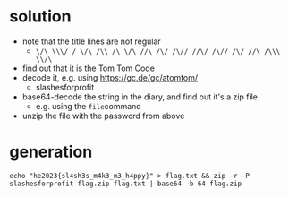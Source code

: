 # solution
- note that the title lines are not regular
  - `\/\ \\\/ / \/\ /\\ /\ \/\ //\ /\/ /\// //\/ /\// /\/ //\ /\\\ \\/\`
- find out that it is the Tom Tom Code
- decode it, e.g. using https://gc.de/gc/atomtom/
  - slashesforprofit
- base64-decode the string in the diary, and find out it's a zip file
  - e.g. using the `file`command
- unzip the file with the password from above

# generation
`echo "he2023{sl4sh3s_m4k3_m3_h4ppy}" > flag.txt && zip -r -P slashesforprofit flag.zip flag.txt | base64 -b 64 flag.zip`